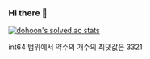 ### Hi there 👋

[![dohoon's solved.ac stats](https://github-readme-solvedac.hyp3rflow.vercel.app/api/?handle=dohoon)](https://solved.ac/dohoon)

int64 범위에서 약수의 개수의 최댓값은 3321
